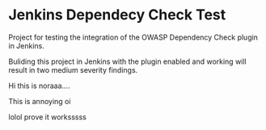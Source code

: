 # Jenkins Dependecy Check Test
Project for testing the integration of the OWASP Dependency Check plugin in Jenkins.

Buliding this project in Jenkins with the plugin enabled and working will result in two medium severity findings.

Hi this is noraaa....


This is annoying oi

lolol
prove it worksssss
